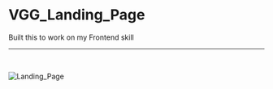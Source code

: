 # VGG_Landing_Page
Built this to work on my Frontend skill
<hr><br>

![Landing_Page](https://i.ibb.co/ky1Y9nK/vgg-landing-page2.png)

